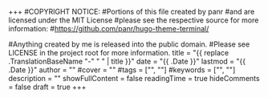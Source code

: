 +++
#COPYRIGHT NOTICE:
#Portions of this file created by panr
#and are licensed under the MIT License
#please see the respective source for more information:
#https://github.com/panr/hugo-theme-terminal/ 

#Anything created by me is released into the public domain.
#Please see LICENSE in the project root for more information.
title = "{{ replace .TranslationBaseName "-" " " | title }}"
date = "{{ .Date }}"
lastmod = "{{ .Date }}"
author = ""
#cover = ""
#tags = ["", ""]
#keywords = ["", ""]
description = ""
showFullContent = false
readingTime = true
hideComments = false
draft = true
+++

